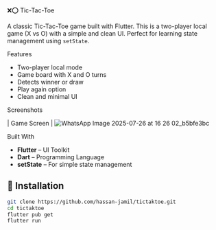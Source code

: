  ❌⭕️ Tic-Tac-Toe

A classic Tic-Tac-Toe game built with Flutter. This is a two-player local game (X vs O) with a simple and clean UI. Perfect for learning state management using `setState`.

Features

- Two-player local mode
- Game board with X and O turns
- Detects winner or draw
- Play again option
- Clean and minimal UI

Screenshots

| Game Screen | 
![WhatsApp Image 2025-07-26 at 16 26 02_b5bfe3bc](https://github.com/user-attachments/assets/2e2c7732-7680-48e0-b6fd-7d293d862e8c)



Built With

- **Flutter** – UI Toolkit
- **Dart** – Programming Language
- **setState** – For simple state management

## 🔧 Installation

```bash
git clone https://github.com/hassan-jamil/tictaktoe.git
cd tictaktoe
flutter pub get
flutter run


